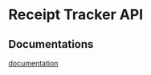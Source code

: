 # Receipt Tracker API

## Documentations

[documentation](https://lambda-receipt-tracker.herokuapp.com/api-docs)

